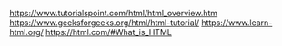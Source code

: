 https://www.tutorialspoint.com/html/html_overview.htm
https://www.geeksforgeeks.org/html/html-tutorial/
https://www.learn-html.org/
https://html.com/#What_is_HTML
